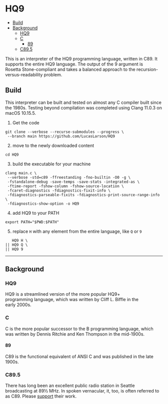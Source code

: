# HQ9
<!-- TOC depthFrom:2 depthTo:6 withLinks:1 updateOnSave:1 orderedList:0 -->

- [Build](#build)
- [Background](#background)
  - [HQ9](#hq9-1)
  - [C](#c)
    - [89](#89)
  - [C89.5](#c895)

<!-- /TOC -->
This is an interpreter of the HQ9 programming language, written in C89. It supports the entire HQ9 language. The output of the 9 argument is Rosetta Stone-compliant and takes a balanced approach to the recursion-versus-readability problem.

## Build
This interpreter can be built and tested on almost any C compiler built since the 1980s. Testing beyond compilation was completed using Clang 11.0.3 on macOS 10.15.5.
1.  Get the code
```shell
git clone --verbose --recurse-submodules --progress \
 --branch main https://github.com/LucasLarson/HQ9
```
2.  move to the newly downloaded content
```shell
cd HQ9
```
3.  build the executable for your machine
```shell
clang main.c \
 --verbose -std=c89 -ffreestanding -fno-builtin -O0 -g \
 -fstandalone-debug -save-temps -save-stats -integrated-as \
 -ftime-report -fshow-column -fshow-source-location \
 -fcaret-diagnostics -fdiagnostics-fixit-info \
 -fdiagnostics-parseable-fixits -fdiagnostics-print-source-range-info \
 -fdiagnostics-show-option -o HQ9
```
4.  add HQ9 to your PATH
```shell
export PATH="$PWD:$PATH"
```
5.  replace `H` with any element from the entire language, like `Q` or `9`
```shell
   HQ9 H \
|| HQ9 Q \
|| HQ9 9
```
---
## Background
### HQ9
HQ9 is a streamlined version of the more popular HQ9+ programming language, which was written by Cliff L. Biffle in the early 2000s.

### C
C is the more popular successor to the B programming language, which was written by Dennis Ritchie and Ken Thompson in the mid-1900s.

#### 89
C89 is the functional equivalent of ANSI C and was published in the late 1900s.

### C89.5
There has long been an excellent public radio station in Seattle broadcasting at 89½ MHz. In spoken vernacular, it, too, is often referred to as C89. Please [support](https://c895.org/donate) their work.
